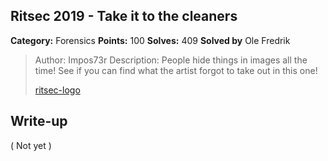 ## Ritsec 2019 - Take it to the cleaners

**Category:** Forensics
**Points:** 100
**Solves:** 409
**Solved by** Ole Fredrik


>Author: Impos73r Description: People hide things in images all the time! See if you can find what the artist forgot to take out in this one!
>
>[ritsec-logo](ritsec_logo2.png)

## Write-up

( Not yet )
